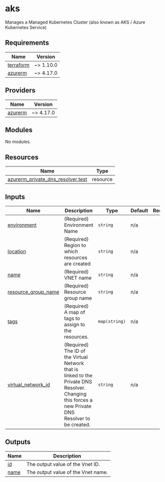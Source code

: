# aks
Manages a Managed Kubernetes Cluster (also known as AKS / Azure Kubernetes Service)
<!-- BEGIN_TF_DOCS -->
## Requirements

| Name | Version |
|------|---------|
| <a name="requirement_terraform"></a> [terraform](#requirement\_terraform) | ~> 1.10.0 |
| <a name="requirement_azurerm"></a> [azurerm](#requirement\_azurerm) | ~> 4.17.0 |

## Providers

| Name | Version |
|------|---------|
| <a name="provider_azurerm"></a> [azurerm](#provider\_azurerm) | ~> 4.17.0 |

## Modules

No modules.

## Resources

| Name | Type |
|------|------|
| [azurerm_private_dns_resolver.test](https://registry.terraform.io/providers/hashicorp/azurerm/latest/docs/resources/private_dns_resolver) | resource |

## Inputs

| Name | Description | Type | Default | Required |
|------|-------------|------|---------|:--------:|
| <a name="input_environment"></a> [environment](#input\_environment) | (Required) Environment Name | `string` | n/a | yes |
| <a name="input_location"></a> [location](#input\_location) | (Required) Region to which resources are created | `string` | n/a | yes |
| <a name="input_name"></a> [name](#input\_name) | (Required) VNET name | `string` | n/a | yes |
| <a name="input_resource_group_name"></a> [resource\_group\_name](#input\_resource\_group\_name) | (Required) Resource group name | `string` | n/a | yes |
| <a name="input_tags"></a> [tags](#input\_tags) | (Required) A map of tags to assign to the resources. | `map(string)` | n/a | yes |
| <a name="input_virtual_network_id"></a> [virtual\_network\_id](#input\_virtual\_network\_id) | (Required) The ID of the Virtual Network that is linked to the Private DNS Resolver. Changing this forces a new Private DNS Resolver to be created. | `string` | n/a | yes |

## Outputs

| Name | Description |
|------|-------------|
| <a name="output_id"></a> [id](#output\_id) | The output value of the Vnet ID. |
| <a name="output_name"></a> [name](#output\_name) | The output value of the Vnet name. |
<!-- END_TF_DOCS -->